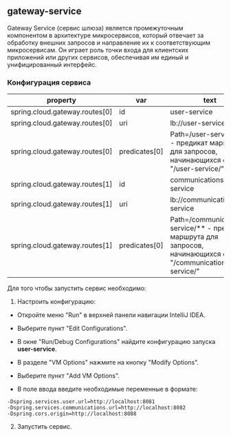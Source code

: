 ## gateway-service

Gateway Service (сервис шлюза) является промежуточным компонентом в архитектуре микросервисов, который отвечает за обработку внешних запросов и направление их к соответствующим микросервисам. Он играет роль точки входа для клиентских приложений или других сервисов, обеспечивая им единый и унифицированный интерфейс.

### Конфигурация сервиса


| property                       | var              | text                                        |
|--------------------------------|------------------|---------------------------------------------|
| spring.cloud.gateway.routes[0] | id               | user-service                                |
| spring.cloud.gateway.routes[0] | uri              | lb://user-service                           |
| spring.cloud.gateway.routes[0] | predicates[0]    | Path=/user-service/** - предикат маршрута для запросов, начинающихся с "/user-service/" |
| spring.cloud.gateway.routes[1] | id               | communications-service                      |
| spring.cloud.gateway.routes[1] | uri              | lb://communications-service                 |
| spring.cloud.gateway.routes[1] | predicates[0]    | Path=/communications-service/** - предикат маршрута для запросов, начинающихся с "/communications-service/" |


Для того чтобы запустить сервис необходимо:
1. Настроить конфигурацию:
- Откройте меню "Run" в верхней панели навигации IntelliJ IDEA.

- Выберите пункт "Edit Configurations".

- В окне "Run/Debug Configurations" найдите конфигурацию запуска **user-service**.

- В разделе "VM Options" нажмите на кнопку "Modify Options".

- Выберите пункт "Add VM Options".

- В поле ввода введите необходимые переменные в формате:
```
-Dspring.services.user.url=http://localhost:8081
-Dspring.services.communications.url=http://localhost:8082
-Dspring.cors.origin=http://localhost:8088
```
2. Запустить сервис.